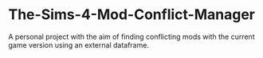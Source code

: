 # The-Sims-4-Mod-Conflict-Manager
A personal project with the aim of finding conflicting mods with the current game version using an external dataframe.
